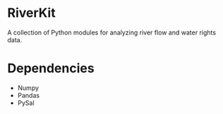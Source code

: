 # RiverKit

A collection of Python modules for analyzing river flow and water rights data.

# Dependencies

- Numpy
- Pandas
- PySal
